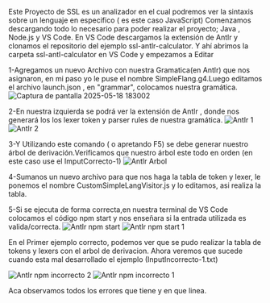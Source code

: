 Este Proyecto de SSL es un analizador en el cual podremos ver la sintaxis sobre un lenguaje en especifico ( es este caso JavaScript) 
	Comenzamos descargando todo lo necesario para poder realizar el proyecto; Java , Node.js y VS Code. En VS Code descargamos la extensión de Antlr y clonamos el repositorio del ejemplo ssl-antlr-calculator.
	Y ahí abrimos la carpeta ssl-antl-calculator en VS Code y empezamos a Editar
 
1-Agregamos un nuevo Archivo con nuestra Gramatica(en Antlr) que nos asignaron, en mi paso yo le puse el nombre SimpleFlang.g4.Luego editamos el archivo launch.json , en "grammar", colocamos nuestra gramática.
![Captura de pantalla 2025-05-18 183002](https://github.com/user-attachments/assets/43bb595e-1c39-440d-a424-d6c1147bb4be)

2-En nuestra izquierda se podrá ver la extensión de Antlr , donde nos generará los los lexer token y parser rules de nuestra gramática. 
![Antlr 1](https://github.com/user-attachments/assets/74cb0883-a446-4760-a4b9-b8bdc3208009)
![Antlr 2](https://github.com/user-attachments/assets/271f1651-32e5-4343-924e-79fc2498bf3f)

3-Y Utilizando este comando ( o apretando F5) se debe generar nuestro árbol de derivación.Verificamos que nuestro árbol este todo en orden (en este caso use el ImputCorrecto-1)
![Antlr Arbol](https://github.com/user-attachments/assets/debdec0b-7be2-47d5-a3dd-476b4d9e3c3f)

4-Sumanos un nuevo archivo para que nos haga la tabla de token y lexer, le ponemos el nombre CustomSimpleLangVisitor.js y lo editamos, asi realiza la tabla.

5-Si se ejecuta de forma correcta,en nuestra terminal de VS Code colocamos el código npm start y nos enseñara si la entrada utilizada es valida/correcta.
![Antlr npm start](https://github.com/user-attachments/assets/6f22a40b-cf47-4d74-856c-240118581a73)
![Antlr npm start 1](https://github.com/user-attachments/assets/a3b0f782-eb0a-495f-9812-941e5cf83ed3)

En el Primer ejemplo correcto, podemos ver que se pudo realizar la tabla de tokens y lexers con el arbol de derivacion.
Ahora veremos que sucede cuando esta mal desarrollado el ejemplo (InputIncorrecto-1.txt)

![Antlr npm incorrecto 2](https://github.com/user-attachments/assets/ac5b678b-1e9f-4e53-b4c2-128350ec9a3e)
![Antlr npm incorrecto 1](https://github.com/user-attachments/assets/3682cbee-0b5c-4e06-ab50-ab91cfb35861)

Aca observamos todos los errores que tiene y en que linea.
